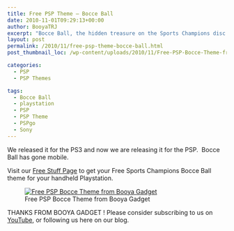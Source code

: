 ```yaml
---
title: Free PSP Theme – Bocce Ball
date: 2010-11-01T09:29:13+00:00
author: BooyaTRJ
excerpt: "Bocce Ball, the hidden treasure on the Sports Champions disc has forced us to share this exclusive PSP Theme for you."
layout: post
permalink: /2010/11/free-psp-theme-bocce-ball.html
post_thumbnail_loc: /wp-content/uploads/2010/11/Free-PSP-Bocce-Theme-from-Booya-Gadget-thumb.jpg

categories:
  - PSP
  - PSP Themes

tags:
  - Bocce Ball
  - playstation
  - PSP
  - PSP Theme
  - PSPgo
  - Sony
---
```

We released it for the PS3 and now we are releasing it for the PSP.  Bocce Ball has gone mobile.

Visit our [Free Stuff Page](/free-download-stuff) to get your Free Sports Champions Bocce Ball theme for your handheld Playstation.
<figure>
	<a href="{{ site.cdn-url }}/wp-content/uploads/2010/11/Free-PSP-Bocce-Theme-from-Booya-Gadget.jpg">
    <img src="{{ site.cdn-url }}/wp-content/uploads/2010/11/Free-PSP-Bocce-Theme-from-Booya-Gadget-640.jpg" 
         alt="Free PSP Bocce Theme from Booya Gadget" title="Free PSP Bocce Theme from Booya Gadget"></a>
	<figcaption>Free PSP Bocce Theme from Booya Gadget</figcaption>
</figure>

THANKS FROM BOOYA GADGET ! Please consider subscribing to us on [YouTube](https://www.youtube.com/user/BooyaGadget), or following us here on our blog.